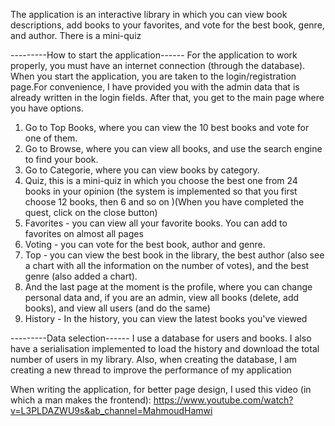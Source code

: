 The application is an interactive library in which you can view book descriptions, add books to your favorites, and vote for the best book, genre, and author. There is a mini-quiz

---------How to start the application------
For the application to work properly, you must have an internet connection (through the database).
When you start the application, you are taken to the login/registration page.For convenience, I have provided you with the admin data that is already written in the login fields.
After that, you get to the main page where you have options.
1) Go to Top Books, where you can view the 10 best books and vote for one of them.
2) Go to Browse, where you can view all books, and use the search engine to find your book.
3) Go to Categorie, where you can view books by category.
4) Quiz, this is a mini-quiz in which you choose the best one from 24 books in your opinion (the system is implemented so that you first choose 12 books, then 6 and so on )(When you have completed the quest, click on the close button)
5) Favorites - you can view all your favorite books. You can add to favorites on almost all pages
6) Voting - you can vote for the best book, author and genre.
7) Top - you can view the best book in the library, the best author (also see a chart with all the information on the number of votes), and the best genre (also added a chart).
8) And the last page at the moment is the profile, where you can change personal data and, if you are an admin, view all books (delete, add books), and view all users (and do the same)
9) History - In the history, you can view the latest books you've viewed

---------Data selection------
I use a database for users and books. I also have a serialisation implemented to load the history and download the total number of users in my library.
Also, when creating the database, I am creating a new thread to improve the performance of my application

When writing the application, for better page design, I used this video (in which a man makes the frontend):
https://www.youtube.com/watch?v=L3PLDAZWU9s&ab_channel=MahmoudHamwi
